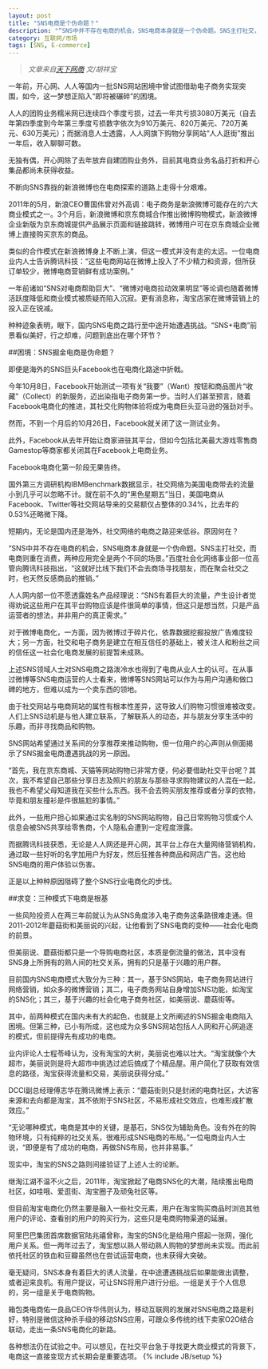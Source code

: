 ```yaml
---
layout: post
title: "SNS电商是个伪命题？"
description: "“SNS中并不存在电商的机会，SNS电商本身就是一个伪命题。SNS主打社交，而电商则重在消费，两种应用完全是两个不同的场景。”百度社会化网络事业部一位高管向腾讯科技指出，“这就好比线下我们不会去商场寻找朋友，而在聚会社交之时，也天然反感商品的推销。”"
category: 互联网/市场
tags: [SNS, E-commerce]
---
```


>_文章来自[天下网商](http://i.wshang.com/?p=22049) 文/胡祥宝_

一年前，开心网、人人等国内一批SNS网站困境中曾试图借助电子商务实现突围，如今，这一梦想正陷入“即将被碾碎”的困境。

人人的团购业务糯米网已连续四个季度亏损，过去一年共亏损3080万美元（自去年第四季度到今年第三季度亏损数字依次为910万美元、820万美元、720万美元、630万美元）；而据消息人士透露，人人网旗下购物分享网站“人人逛街”推出一年后，收入聊聊可数。

无独有偶，开心网除了去年放弃自建团购业务外，目前其电商业务名品打折和开心集品都尚未获得收益。

不断向SNS靠拢的新浪微博也在电商探索的道路上走得十分艰难。

2011年的5月，新浪CEO曹国伟曾对外高调：电子商务是新浪微博可能存在的六大商业模式之一。3个月后，新浪微博和京东商城合作推出微博购物模式，新浪微博企业新版为京东商城提供产品展示页面和链接跳转，微博用户可在京东商城企业微博上直接购买京东的商品。

类似的合作模式在新浪微博身上不断上演，但这一模式并没有走的太远。一位电商业内人士告诉腾讯科技：“这些电商网站在微博上投入了不少精力和资源，但所获订单较少，微博电商营销鲜有成功案例。”

一年前诸如“SNS对电商帮助巨大”、“微博对电商拉动效果明显”等论调也随着微博活跃度降低和商业模式被质疑而陷入沉寂。更有消息称，淘宝店家在微博营销上的投入正在锐减。

种种迹象表明，眼下，国内SNS电商之路行至中途开始遭遇挑战。“SNS+电商”前景看似美好，行之却难，问题到底出在哪个环节？

##困境：SNS掘金电商是伪命题？

即便是海外的SNS巨头Facebook也在电商化路途中折戟。

今年10月8日，Facebook开始测试一项有关“我要”（Want）按钮和商品图片“收藏”（Collect）的新服务，迈出染指电子商务第一步。当时人们甚至预言，随着Facebook电商化的推进，其社交化购物体验将成为电商巨头亚马逊的强劲对手。

然而，不到一个月后的10月26日，Facebook就关闭了这一测试业务。

此外，Facebook从去年开始让商家进驻其平台，但如今包括北美最大游戏零售商Gamestop等商家都关闭其在Facebook上电商业务。

Facebook电商化第一阶段无果告终。

国外第三方调研机构IBMBenchmark数据显示，社交网络为美国电商带去的流量小到几乎可以忽略不计。就在前不久的“黑色星期五”当日，美国电商从Facebook、Twitter等社交网站导来的交易额仅占整体的0.34%，比去年的0.53%还略微下降。

短期内，无论是国内还是海外，社交网络的电商之路迎来低谷。原因何在？

“SNS中并不存在电商的机会，SNS电商本身就是一个伪命题。SNS主打社交，而电商则重在消费，两种应用完全是两个不同的场景。”百度社会化网络事业部一位高管向腾讯科技指出，“这就好比线下我们不会去商场寻找朋友，而在聚会社交之时，也天然反感商品的推销。”

人人网内部一位不愿透露姓名产品经理说：“SNS有着巨大的流量，产生设计者觉得劝说这些用户在其平台购物应该是件很简单的事情，但这只是想当然，只是产品运营者的想法，并非用户的真正需求。”

对于微博电商化，一方面，因为微博过于碎片化，依靠数据挖掘投放广告难度较大；另一方面，社交和电子商务是建立在相互信任的基础上，被关注人和粉丝之间的信任这一社会化电商发展的前提暂未成熟。

上述SNS领域人士对SNS电商之路泼冷水也得到了电商从业人士的认可。在从事过微博等SNS电商运营的人士看来，微博等SNS网站可以作为与用户沟通和做口碑的地方，但难以成为一个卖东西的领地。

由于社交网站与电商网站的属性有根本性差异，这导致人们购物习惯很难被改变。人们上SNS动机是与他人建立联系，了解联系人的动态，并与朋友分享生活中的乐趣，而非寻找商品和购物。

SNS网站希望通过关系间的分享推荐来推动购物，但一位用户的心声则从侧面揭示了SNS掘金电商遭遇挑战的另一原因。

“首先，我在京东商城、天猫等网站购物已非常方便，何必要借助社交平台呢？其次，我不希望自己那些分享日志及照片的朋友与那些寻求购物建议的人混在一起，我也不希望父母知道我在买些什么东西。我不会去购买朋友推荐或者分享的衣物，毕竟和朋友撞衫是件很尴尬的事情。”

此外，一些用户担心如果通过实名制的SNS网站购物，自己日常购物习惯或个人信息会被SNS共享给零售商，个人隐私会遭到一定程度泄露。

而据腾讯科技获悉，无论是人人网还是开心网，其平台上存在大量网络营销机构，通过取一些好听的名字加用户为好友，然后狂推各种商品和网店广告。这也给SNS电商的用户体验以伤害。

正是以上种种原因阻碍了整个SNS行业电商化的步伐。

##求变：三种模式下电商是根基

一些风险投资人在两三年前就认为从SNS角度涉入电子商务这条路很难走通。但2011-2012年蘑菇街和美丽说的兴起，让他看到了SNS电商的变种——社会化电商的前景。

但美丽说、蘑菇街都只是一个导购电商社区，本质是倒流量的做法，其中没有SNS身上所拥有的熟人间的社交关系，拥有的只是基于兴趣的用户群。

目前国内SNS电商模式大致分为三种：其一，基于SNS网站，电子商务网站进行网络营销，如众多的微博营销；其二，电子商务网站自身增加SNS功能，如淘宝的SNS化；其三，基于兴趣的社会化电子商务社区，如美丽说、蘑菇街等。

其中，前两种模式在国内未有大的起色，也就是上文所阐述的SNS掘金电商陷入困境。但第三种，已小有所成，这也成为众多SNS网站包括人人网和开心网追逐的模式，但前提得先有成功的电商。

业内评论人士程苓峰认为，没有淘宝的大树，美丽说也难以壮大。“淘宝就像个大超市，美丽说则是将大超市中挑选过滤后搞成了个精品屋。用户简化了获取有效信息的路径，淘宝获得流量和交易，美丽说获得分成。”

DCCI副总经理傅志华在腾讯微博上表示：“蘑菇街则只是封闭的电商社区，大访客来源和去向都是淘宝，其不依附于SNS社区，不易形成社交效应，也难形成扩散效应。”

“无论哪种模式，电商是其中的关键，是基石，SNS仅为辅助角色。没有外在的购物环境，只有纯粹的社交关系，很难形成SNS电商的布局。”一位电商业内人士说，“即便是有了成功的电商，再做SNS布局，也并非易事。”

现实中，淘宝的SNS之路则间接验证了上述人士的论断。

继淘江湖不温不火之后，2011年，淘宝掀起了电商SNS化的大潮，陆续推出电商社区，如哇哦、爱逛街、淘宝圈子及顽兔社区等。

但目前淘宝电商化仍然主要是融入一些社交元素，用户在淘宝购买商品时浏览其他用户的评论、查看别的用户的购买行为，这些只是电商购物渠道的延展。

阿里巴巴集团首席数据官陆兆禧曾称，淘宝的SNS化是给用户搭起一张网，强化用户关系。但一两年过去了，淘宝想以熟人带动熟人购物的梦想尚未实现。而此前依托社区的铁血和豆瓣虽然也在尝试运营电商，也未获得大突破。

毫无疑问，SNS本身有着巨大的诱人流量，在中途遭遇挑战后如果能做出调整，或者迎来良机。有用户提议，可让SNS将用户进行分组。一组是关于个人信息的，另一组是关于电商购物。

箱包类电商佑一良品CEO许华伟则认为，移动互联网的发展对SNS电商之路是利好，特别是微信这种杀手级的移动SNS应用，可跟众多传统的线下卖家O2O结合联动，走出一条SNS电商化的新路。

各种想法仍在试验之中。可以想见，在社交平台急于寻找更大商业模式的背景下，电商这一直接变现方式长期会是重要选项。
{% include JB/setup %}
